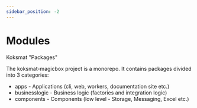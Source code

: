 ```yaml
---
sidebar_position: -2
---
```

# Modules

Koksmat "Packages"

The koksmat-magicbox project is a monorepo. It contains packages divided into 3 categories:

- apps - Applications (cli, web, workers, documentation site etc.)
- businesslogic - Business logic (factories and integration logic)
- components - Components (low level - Storage, Messaging, Excel etc.)

